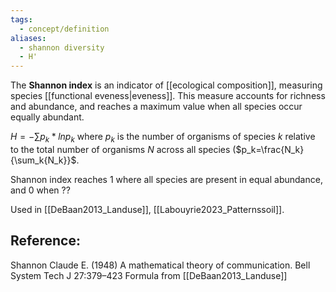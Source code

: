 ```yaml
---
tags:
  - concept/definition
aliases:
  - shannon diversity
  - H'
---
```

The **Shannon index** is an indicator of [[ecological composition]], measuring species [[functional eveness|eveness]]. This measure accounts for richness and abundance, and reaches a maximum value when all species occur equally abundant.

$H = - \sum{p_k*ln p_k}$ 
where $p_k$ is the number of organisms of species $k$ relative to the total number of organisms $N$ across all species ($p_k=\frac{N_k}{\sum_k{N_k}}$.

Shannon index reaches 1 where all species are present in equal abundance, and 0 when ??

Used  in [[DeBaan2013_Landuse]], [[Labouyrie2023_Patternssoil]].
## Reference:
Shannon Claude E. (1948) A mathematical theory of communication. Bell System Tech J 27:379–423
Formula from [[DeBaan2013_Landuse]]